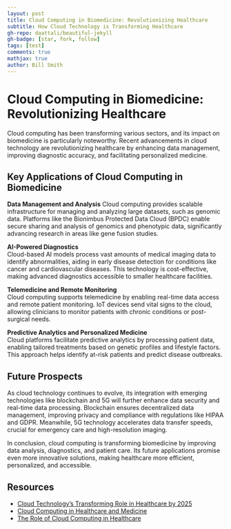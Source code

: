 ```yaml
---
layout: post
title: Cloud Computing in Biomedicine: Revolutionizing Healthcare
subtitle: How Cloud Technology is Transforming Healthcare 
gh-repo: daattali/beautiful-jekyll
gh-badge: [star, fork, follow]
tags: [test]
comments: true
mathjax: true
author: Bill Smith
---
```

# Cloud Computing in Biomedicine: Revolutionizing Healthcare
Cloud computing has been transforming various sectors, and its impact on biomedicine is particularly noteworthy. Recent advancements in cloud technology are revolutionizing healthcare by enhancing data management, improving diagnostic accuracy, and facilitating personalized medicine.

## Key Applications of Cloud Computing in Biomedicine

**Data Management and Analysis**
Cloud computing provides scalable infrastructure for managing and analyzing large datasets, such as genomic data. Platforms like the Bionimbus Protected Data Cloud (BPDC) enable secure sharing and analysis of genomics and phenotypic data, significantly advancing research in areas like gene fusion studies.

**AI-Powered Diagnostics**  
Cloud-based AI models process vast amounts of medical imaging data to identify abnormalities, aiding in early disease detection for conditions like cancer and cardiovascular diseases. This technology is cost-effective, making advanced diagnostics accessible to smaller healthcare facilities.

**Telemedicine and Remote Monitoring**  
Cloud computing supports telemedicine by enabling real-time data access and remote patient monitoring. IoT devices send vital signs to the cloud, allowing clinicians to monitor patients with chronic conditions or post-surgical needs.

**Predictive Analytics and Personalized Medicine**  
Cloud platforms facilitate predictive analytics by processing patient data, enabling tailored treatments based on genetic profiles and lifestyle factors. This approach helps identify at-risk patients and predict disease outbreaks.

## Future Prospects  
As cloud technology continues to evolve, its integration with emerging technologies like blockchain and 5G will further enhance data security and real-time data processing. Blockchain ensures decentralized data management, improving privacy and compliance with regulations like HIPAA and GDPR. Meanwhile, 5G technology accelerates data transfer speeds, crucial for emergency care and high-resolution imaging.

In conclusion, cloud computing is transforming biomedicine by improving data analysis, diagnostics, and patient care. Its future applications promise even more innovative solutions, making healthcare more efficient, personalized, and accessible.

## Resources 
- [Cloud Technology’s Transforming Role in Healthcare by 2025](https://www.clindcast.com/cloud-technologys-transforming-role-in-healthcare-by-2025/)
- [Cloud Computing in Healthcare and Medicine](https://www.carmatec.com/blog/cloud-computing-in-healthcare-and-medicine-key-trends/)
- [The Role of Cloud Computing in Healthcare](https://www.mmsl.cz/pdfs/mms/2014/02/03.pdf)
